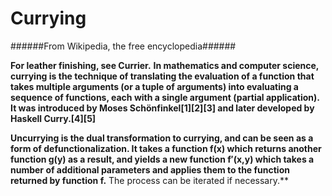 Currying
============

######From Wikipedia, the free encyclopedia######

**For leather finishing, see Currier.**
**In mathematics and computer science, currying is the technique of translating the evaluation of a function that takes multiple arguments (or a tuple of arguments) into evaluating a sequence of functions, each with a single argument (partial application).**
**It was introduced by Moses Schönfinkel[1][2][3] and later developed by Haskell Curry.[4][5]**

**Uncurrying is the dual transformation to currying, and can be seen as a form of defunctionalization. 
It takes a function f(x) which returns another function g(y) as a result,
and yields a new function f′(x,y) which takes a number of additional parameters and applies them to the function returned by function f.**
The process can be iterated if necessary.**